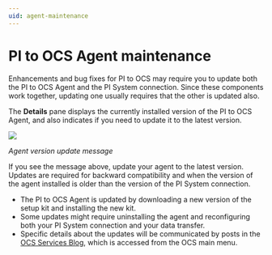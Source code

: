 ```yaml
---
uid: agent-maintenance
---
```


# PI to OCS Agent maintenance

Enhancements and bug fixes for PI to OCS may require you to update both the PI to OCS Agent and the PI System connection. Since these components work together, updating one usually requires that the other is updated also.

The **Details** pane displays the currently installed version of the PI to OCS Agent, and also indicates if you need to update it to the latest version. 
 
![ ](/images/agent-update-message.png)

_Agent version update message_

If you see the message above, update your agent to the latest version. Updates are required for backward compatibility and when the version of the agent installed is older than the version of the PI System connection.

* The PI to OCS Agent is updated by downloading a new version of the setup kit and installing the new kit.
* Some updates might require uninstalling the agent and reconfiguring both your PI System connection and your data transfer. 
* Specific details about the updates will be communicated by posts in the [OCS Services Blog](https://cloud.osisoft.com/blogs), which is accessed from the OCS main menu.